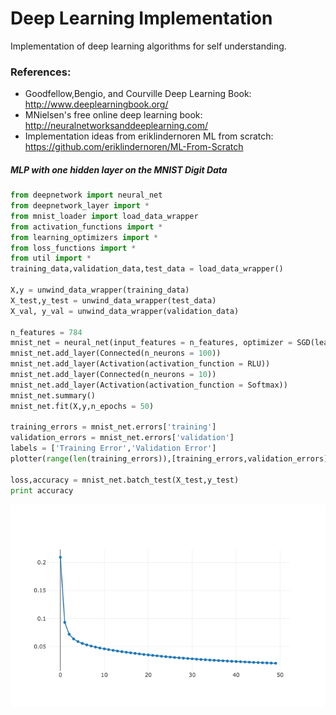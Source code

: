 # Deep Learning Implementation
Implementation of deep learning algorithms for self understanding.

### References:
* Goodfellow,Bengio, and Courville Deep Learning Book: http://www.deeplearningbook.org/
* MNielsen's free online deep learning book: http://neuralnetworksanddeeplearning.com/
* Implementation ideas from eriklindernoren ML from scratch: https://github.com/eriklindernoren/ML-From-Scratch

##### MLP with one hidden layer on the MNIST Digit Data
```python
from deepnetwork import neural_net
from deepnetwork_layer import *
from mnist_loader import load_data_wrapper
from activation_functions import *
from learning_optimizers import *
from loss_functions import *
from util import *
training_data,validation_data,test_data = load_data_wrapper()

X,y = unwind_data_wrapper(training_data)
X_test,y_test = unwind_data_wrapper(test_data)
X_val, y_val = unwind_data_wrapper(validation_data)

n_features = 784
mnist_net = neural_net(input_features = n_features, optimizer = SGD(learning_rate = 0.01, batch_size = 64), loss_function = Cross_Entropy)
mnist_net.add_layer(Connected(n_neurons = 100))
mnist_net.add_layer(Activation(activation_function = RLU))
mnist_net.add_layer(Connected(n_neurons = 10))
mnist_net.add_layer(Activation(activation_function = Softmax))
mnist_net.summary()
mnist_net.fit(X,y,n_epochs = 50)

training_errors = mnist_net.errors['training']
validation_errors = mnist_net.errors['validation']
labels = ['Training Error','Validation Error']
plotter(range(len(training_errors)),[training_errors,validation_errors],labels = labels)

loss,accuracy = mnist_net.batch_test(X_test,y_test)
print accuracy
```

![alt text](https://github.com/jeffyangchen/deep_learning_implementation/blob/master/newplot.png)
